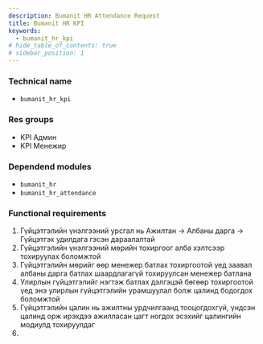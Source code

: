 ```yaml
---
description: Bumanit HR Attendance Request
title: Bumanit HR KPI
keywords:
  - bumanit_hr_kpi
# hide_table_of_contents: true
# sidebar_position: 1
---
```


### Technical name

- `bumanit_hr_kpi`


### Res groups
- KPI Админ
- KPI Mенежир


### Dependend modules

- `bumanit_hr`
- `bumanit_hr_attendance`


### Functional requirements

1. Гүйцэтгэлийн үнэлгээний урсгал нь Ажилтан -> Албаны дарга -> Гүйцэтгэх удилдага гэсэн дараалалтай
2. Гүйцэтгэлийн үнэлгээний мөрийн тохиргоог алба хэлтсээр тохируулах боломжтой
3. Гүйцэтгэлийн мөрийг өөр менежер батлах тохиргоотой үед заавал албаны дарга батлах шаардлагагүй тохируулсан менежер батлана
4. Улирлын гүйцэтгэлийг нэгтэж батлах дэлгэцэй бөгөөр тохиргоотой үед энэ улирлын гүйцэтгэлийн урамшуулал болж цалинд бодогдох боломжтой 
5. Гүйцэтгэлийн цалин нь ажилтны урдчилгаанд тооцогдохгүй, үндсэн цалинд орж ирэхдээ ажилласан цагт ногдох эсэхийг цалингийн модиулд тохируулдаг
6. 